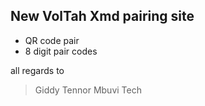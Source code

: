  ## New VolTah Xmd pairing site
 * QR code pair
 * 8 digit pair codes
 
 all regards to
 > Giddy Tennor 
 > Mbuvi Tech
